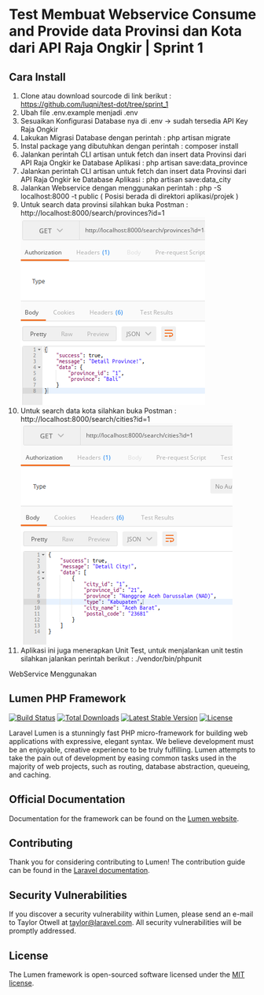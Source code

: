 # Test Membuat Webservice Consume and Provide data Provinsi dan Kota dari API Raja Ongkir | Sprint 1
## Cara Install
1. Clone atau download sourcode di link berikut : https://github.com/luqni/test-dot/tree/sprint_1
2. Ubah file .env.example menjadi .env
3. Sesuaikan Konfigurasi Database nya di .env -> sudah tersedia API Key Raja Ongkir
4. Lakukan Migrasi Database dengan perintah : php artisan migrate
5. Instal package yang dibutuhkan dengan perintah : composer install
6. Jalankan perintah CLI artisan untuk fetch dan insert data Provinsi dari API Raja Ongkir ke Database Aplikasi : php artisan save:data_province
7. Jalankan perintah CLI artisan untuk fetch dan insert data Provinsi dari API Raja Ongkir ke Database Aplikasi : php artisan save:data_city
8. Jalankan Webservice dengan menggunakan perintah : php -S localhost:8000 -t public ( Posisi berada di direktori aplikasi/projek )
9. Untuk search data provinsi silahkan buka Postman : http://localhost:8000/search/provinces?id=1
![image.png]( https://github.com/luqni/test-dot/blob/sprint_1/postman_provinsi_sprint1.png )
10. Untuk search data kota silahkan buka Postman : http://localhost:8000/search/cities?id=1
![image.png]( https://github.com/luqni/test-dot/blob/sprint_1/search_kota_sprint1.png )
11. Aplikasi ini juga menerapkan Unit Test, untuk menjalankan unit testin silahkan jalankan perintah berikut : ./vendor/bin/phpunit


WebService Menggunakan
## Lumen PHP Framework

[![Build Status](https://travis-ci.org/laravel/lumen-framework.svg)](https://travis-ci.org/laravel/lumen-framework)
[![Total Downloads](https://img.shields.io/packagist/dt/laravel/framework)](https://packagist.org/packages/laravel/lumen-framework)
[![Latest Stable Version](https://img.shields.io/packagist/v/laravel/framework)](https://packagist.org/packages/laravel/lumen-framework)
[![License](https://img.shields.io/packagist/l/laravel/framework)](https://packagist.org/packages/laravel/lumen-framework)

Laravel Lumen is a stunningly fast PHP micro-framework for building web applications with expressive, elegant syntax. We believe development must be an enjoyable, creative experience to be truly fulfilling. Lumen attempts to take the pain out of development by easing common tasks used in the majority of web projects, such as routing, database abstraction, queueing, and caching.

## Official Documentation

Documentation for the framework can be found on the [Lumen website](https://lumen.laravel.com/docs).

## Contributing

Thank you for considering contributing to Lumen! The contribution guide can be found in the [Laravel documentation](https://laravel.com/docs/contributions).

## Security Vulnerabilities

If you discover a security vulnerability within Lumen, please send an e-mail to Taylor Otwell at taylor@laravel.com. All security vulnerabilities will be promptly addressed.

## License

The Lumen framework is open-sourced software licensed under the [MIT license](https://opensource.org/licenses/MIT).
